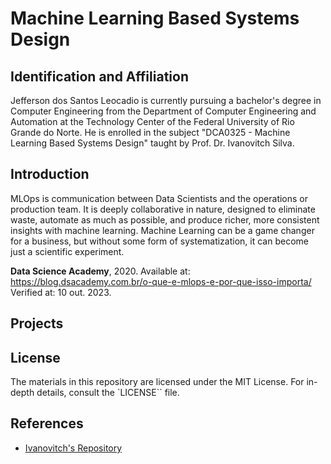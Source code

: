 # Machine Learning Based Systems Design

## Identification and Affiliation

Jefferson dos Santos Leocadio is currently pursuing a bachelor's degree in Computer Engineering from the Department of Computer Engineering and Automation at the Technology Center of the Federal University of Rio Grande do Norte. He is enrolled in the subject "DCA0325 - Machine Learning Based Systems Design" taught by Prof. Dr. Ivanovitch Silva.

## Introduction

MLOps is communication between Data Scientists and the operations or production team. It is deeply collaborative in nature, designed to eliminate waste, automate as much as possible, and produce richer, more consistent insights with machine learning. Machine Learning can be a game changer for a business, but without some form of systematization, it can become just a scientific experiment. 

**Data Science Academy**, 2020. Available at: https://blog.dsacademy.com.br/o-que-e-mlops-e-por-que-isso-importa/ Verified at: 10 out. 2023.

## Projects


## License

The materials in this repository are licensed under the MIT License. For in-depth details, consult the `LICENSE`` file.

## References

* [Ivanovitch's Repository](https://github.com/ivanovitchm/mlops)
